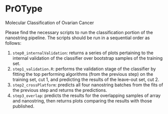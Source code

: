 # PrOType

Molecular Classification of Ovarian Cancer


Please find the necessary scripts to run the classification portion of the nanostring pipeline. The scripts should be run in a sequential order as follows:

1. `step0_internalValidation`: returns a series of plots pertaining to the internal validation of the classifier over bootstrap samples of the training set.
2. `step1_validation.R`: performs the validation stage of the classifier by fitting the top performing algorithms (from the previous step) on the training set, cut 1, and predicting the results of the leave-out set, cut 2.
3. `step2_crossPlatform`: predicts all four nanostring batches from the fits of the previous step and returns the predictions.
4. `step3_overlap`: predicts the results for the overlapping samples of array and nanostring, then returns plots comparing the results with those published.
